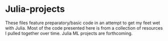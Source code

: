 # Julia-projects
These files feature preparatory/basic code in an attempt to get my feet wet with Julia. Most of the code presented here is from a collection of resources I pulled together over time. Julia ML projects are forthcoming.
